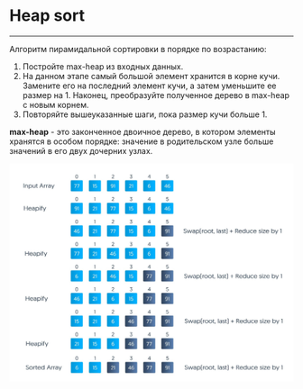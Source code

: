 # Heap sort

---

Алгоритм пирамидальной сортировки в порядке по возрастанию:


1. Постройте max-heap из входных данных.
2. На данном этапе самый большой элемент хранится в корне кучи. Замените его на последний элемент кучи, а затем уменьшите ее размер на 1. Наконец, преобразуйте полученное дерево в max-heap с новым корнем.
3. Повторяйте вышеуказанные шаги, пока размер кучи больше 1.

**max-heap** - это законченное двоичное дерево, в котором элементы хранятся в особом порядке: значение в родительском узле больше значений в его двух дочерних узлах. 

![img.png](img.png)
